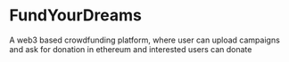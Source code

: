 # FundYourDreams
A web3 based crowdfunding platform, where user can upload campaigns and ask for donation in ethereum and interested users can donate
